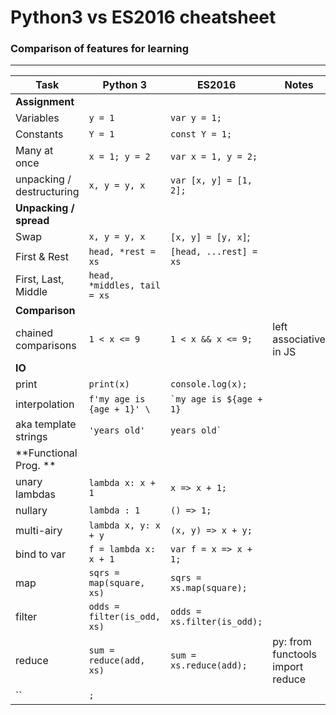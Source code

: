 # Python3 vs ES2016 cheatsheet
### Comparison of features for learning

---
Task | Python 3 | ES2016 | Notes
--- | --- | --- | ---
**Assignment** | | 
Variables | `y = 1` | `var y = 1;`
Constants | `Y = 1` | `const Y = 1;`
Many at once | `x = 1; y = 2` | `var x = 1, y = 2;`
unpacking / destructuring | `x, y = y, x` | `var [x, y] = [1, 2];` 
**Unpacking / spread** | | 
Swap | `x, y = y, x` | `[x, y] = [y, x]`;
First & Rest | `head, *rest = xs` | `[head, ...rest] = xs` 
First, Last, Middle | `head, *middles, tail = xs` |
**Comparison** | |
chained comparisons | `1 < x <= 9` | `1 < x && x <= 9;` | left associative in JS
**IO** | | 
print | `print(x)` | `console.log(x);` 
interpolation | `f'my age is {age + 1}' \` | `` `my age is ${age + 1} `` 
aka template strings | `'years old'` |  `` years old` ``
**Functional Prog. ** | | 
unary lambdas | `lambda x: x + 1` | `x => x + 1;`
nullary | `lambda : 1` | `() => 1;`
multi-airy | `lambda x, y: x + y` | `(x, y) => x + y;`
bind to var | `f = lambda x: x + 1` | `var f = x => x + 1;`
map | `sqrs = map(square, xs)` | `sqrs = xs.map(square);`
filter | `odds = filter(is_odd, xs)` | `odds = xs.filter(is_odd);`
reduce | `sum = reduce(add, xs)` | `sum = xs.reduce(add);` | py: from functools import reduce
  | `` | `;` | 

